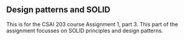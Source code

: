 ## Design patterns and SOLID
This is for the CSAI 203 course Assignment 1, part 3.
This part of the assignment focusses on SOLID principles and design patterns.